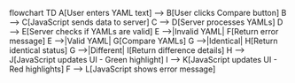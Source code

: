 flowchart TD
    A[User enters YAML text] --> B[User clicks Compare button]
    B --> C[JavaScript sends data to server]
    C --> D[Server processes YAMLs]
    D --> E[Server checks if YAMLs are valid]
    E -->|Invalid YAML| F[Return error message]
    E -->|Valid YAML| G[Compare YAMLs]
    G -->|Identical| H[Return identical status]
    G -->|Different| I[Return difference details]
    H --> J[JavaScript updates UI - Green highlight]
    I --> K[JavaScript updates UI - Red highlights]
    F --> L[JavaScript shows error message]
